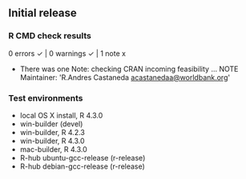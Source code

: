 ## Initial release

### R CMD check results

0 errors ✓ | 0 warnings ✓ | 1 note x

* There was one Note:
checking CRAN incoming feasibility ... NOTE
Maintainer: 'R.Andres Castaneda <acastanedaa@worldbank.org>'

### Test environments

- local OS X install, R 4.3.0
- win-builder (devel)
- win-builder, R 4.2.3
- win-builder, R 4.3.0
- mac-builder, R 4.3.0
- R-hub ubuntu-gcc-release (r-release)
- R-hub debian-gcc-release (r-release)
